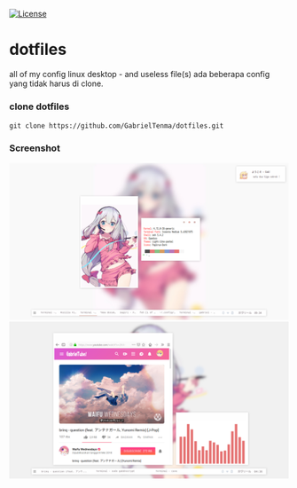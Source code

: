 

[![License](https://img.shields.io/badge/license-MIT-blue.svg)](LICENSE)
# dotfiles
all of my config linux desktop - and useless file(s)
ada beberapa config yang tidak harus di clone.

### clone dotfiles

```
git clone https://github.com/GabrielTenma/dotfiles.git
```

### Screenshot

![alt text](https://github.com/GabrielTenma/dotfiles/raw/master/.screenshot/2018-10-28-213439_1366x768_scrot.png)
![alt text](https://github.com/GabrielTenma/dotfiles/raw/master/.screenshot/Screenshot_2018-11-03_16-36-39.png)
